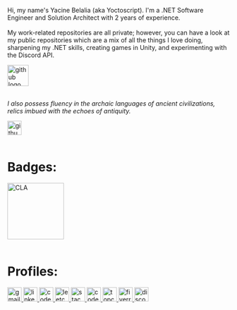 <p align="left">Hi, my name's Yacine Belalia (aka Yoctoscript). I'm a .NET Software Engineer and Solution Architect with 2 years of experience.<br><br>My work-related repositories are all private; however, you can have a look at my public repositories which are a mix of all the things I love doing, sharpening my .NET skills, creating games in Unity, and experimenting with the Discord API.</p>

<div align="left">
  <img src="https://skillicons.dev/icons?i=cs,dotnet,visualstudio,azure,unity,windows,github" height="48" alt="github logo"/>
</div>

<br>
<p><i>I also possess fluency in the archaic languages of ancient civilizations, relics imbued with the echoes of antiquity.</i></p>
<img src="https://skillicons.dev/icons?i=c,cpp" height="32" alt="github logo"/>
<br/>

<br/>
<h1>Badges:</h1>

<div align="left">
  <a href="https://www.credly.com/badges/aa790c20-fcca-41fc-b87a-f43c5fd12d09/public_url" target="_blank">
    <img src="https://raw.githubusercontent.com/yoctoscript/yoctoscript/main/Certifications/C_Certified_Associate_Programmer_Badge.png" width="128" height="128" alt="CLA"  />
  </a>
<div>

<br/>
<h1>Profiles:</h1>


<div align="left">
  <a href="mailto:yacine.belalia.contact@gmail.com" target="_blank">
    <img src="https://raw.githubusercontent.com/yoctoscript/yoctoscript/main/Icons/gmail.png" width="32" height="32" alt="gmail lolo"  />
  </a>
  <a href="https://www.linkedin.com/in/yacine-belalia/" target="_blank">
    <img src="https://raw.githubusercontent.com/yoctoscript/yoctoscript/main/Icons/linkedin.png" width="32" height="32" alt="linkedin logo"  />
  </a>
  <a href="https://www.codewars.com/users/yoctoscript" target="_blank">
    <img src="https://raw.githubusercontent.com/yoctoscript/yoctoscript/main/Icons/codewars.png" width="32" height="32" alt="codewars logo"  />
  </a>
  <a href="https://leetcode.com/yoctoscript/" target="_blank">
    <img src="https://raw.githubusercontent.com/yoctoscript/yoctoscript/main/Icons/leetcode.png" width="32" height="32" alt="leetcode logo"  />
  </a>
  <a href="https://stackoverflow.com/users/24273194/yoctoscript" target="_blank">
    <img src="https://raw.githubusercontent.com/yoctoscript/yoctoscript/main/Icons/stackoverflow.png" width="32" height="32" alt="stackoverflow logo"  />
  </a>
  <a href="https://www.codechef.com/users/yoctoscript" target="_blank">
    <img src="https://raw.githubusercontent.com/yoctoscript/yoctoscript/main/Icons/codechef.png" width="32" height="32" alt="codechef logo"  />
  </a>
  <a href="https://profiles.topcoder.com/yoctoscript" target="_blank">
    <img src="https://raw.githubusercontent.com/yoctoscript/yoctoscript/main/Icons/topcoder.png" width="32" height="32" alt="topcoder logo"  />
  </a>
  <a href="https://www.fiverr.com/s/g7wd69" target="_blank">
    <img src="https://raw.githubusercontent.com/yoctoscript/yoctoscript/main/Icons/fiverr.png" width="32" height="32" alt="fiverr logo"  />
  </a>
  <a href="discordapp.com/users/1007752311449333811" target="_blank">
    <img src="https://raw.githubusercontent.com/yoctoscript/yoctoscript/main/Icons/discord.png" width="32" height="32" alt="discord logo"  />
  </a>
</div>

###